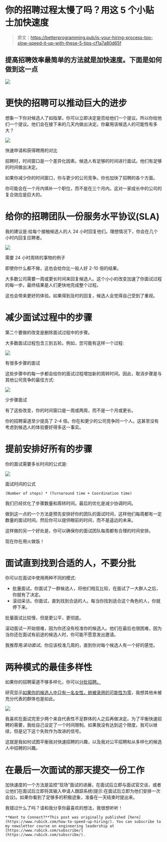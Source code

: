# 你的招聘过程太慢了吗？用这 5 个小贴士加快速度

> 原文：<https://betterprogramming.pub/is-your-hiring-process-too-slow-speed-it-up-with-these-5-tips-cf1a7a80d65f>

## 提高招聘效率最简单的方法就是加快速度。下面是如何做到这一点

![](img/0efb8a15b5ebc677b241c9df8117fddc.png)

# 更快的招聘可以推动巨大的进步

想象一下你对候选人了如指掌。你可以立即决定是否给他们一个提议。所以你给他们一个提议。他们会在接下来的几天内做出决定。你雇用该候选人的可能性有多大？

![](img/a8f93730269765d5ade65c401548d47a.png)

快速申请和获得聘用的对比

招聘时，时间窗口是一个差异化因素。候选人有足够的时间进行面试。他们有足够的时间做出决定。

如果你减少你的时间窗口，你与更少的公司竞争。你也加快了招聘的各个方面。

你可能会在一个月内填补一个职位，而不是在三个月内。这对一家成长中的公司的复合效应是巨大的。

# 给你的招聘团队一份服务水平协议(SLA)

我的建议是:给每个接触候选人的人 24 小时回复他们。理想情况下，你会在几个小时内回复应聘者。

![](img/8f710791e554b2b1bbb4c206ccc6e323.png)

需要 24 小时周转的事物的例子

即使你什么都不做，这也会给你比一般人好 2-10 倍的结果。

大多数公司需要一周或更长时间来回复候选人。这个小小的改变加速了你面试过程的每一步。最终结果是人们更快地完成整个过程。

这也会带来更好的体验。如果得到及时的回复，候选人会觉得自己受到了重视。

# 减少面试过程中的步骤

第二个要做的改变是删除面试过程中的步骤。

大多数面试过程包含三到五轮。例如，您可能有这样一个过程:

![](img/b9a3f72ee07231dd78f8dfee8bfb37ee.png)

有很多步骤的面试

这些步骤中的每一步都会给你的面试过程增加新的周转时间。因此，取消步骤是与其他公司竞争的最佳方式:

![](img/d964c660539a45c134d36b0026945bce.png)

少步骤面试

有了这些改变，你的时间窗口是一周或两周，而不是一个月或更长。

你的招聘渠道至少提高了 2-4 倍。你在和更少的公司竞争同一个人。这甚至没有考虑到候选人的体验要好得多这一事实。

# 提前安排好所有的步骤

你的面试需要多长时间的公式是:

![](img/9e7ef7be9991b6bf6c9af8af14499c41.png)

面试时间的公式

```
(Number of steps) * (Turnaround time + Coordination time)
```

我们已经优化了步骤数量和周转时间。最后的优化是减少协调时间。

做到这一点的一个方法是预先安排好你的团队的面试时间，这样他们每周都有一定数量的面试时间。然后你可以提供眼前的时间，而不是遥远的未来。

这样做的另一个好处是，你可以确保你的面试团队每周都有合理的时间安排。

现在你在用火做饭！

# 面试直到找到合适的人，不要分批

你可以在面试中使用两种不同的模式:

*   批量面试。你面试了一群候选人，将他们相互比较，在面试了一大群人之后，你就有了决定。
*   滚动采访。你面试，直到找到合适的人。每当你找到适合这个角色的人，你就停下来。

批量面试比较慢，但是更公平，更彻底。

滚动面试一开始很难，因为你还没有校准你的候选人。他们在最后也很困难，因为当你还在面试有前途的候选人时，你可能不愿意发出邀请。

我推荐用*滚动面试*。你应该校准几周的，直到你对每个候选人有一个好的感觉。

# 两种模式的最佳多样性

如果你的招聘渠道不够多样化，你可以[分批招聘。](https://www.rubick.com/bundled-hiring/)

研究显示[如果你的候选人中只有一名女性，她被录用的可能性为零](https://hbr.org/2016/04/if-theres-only-one-woman-in-your-candidate-pool-theres-statistically-no-chance-shell-be-hired)，我想其他未被充分代表的群体也是如此。

![](img/6c845a59539fe1604d23224ccde1e695.png)

我喜欢在面试完至少两个来自代表性不足群体的人之后再做决定。为了平衡快速招聘的需要，我给自己设定了一个时间限制。如果我没有达到这个限度，我可以继续，但是记下这个失败作为改进的信号。

这就是我如何试图平衡我对快速招聘的兴趣，以及我对公平招聘和从多样化的候选人中招聘的兴趣。

# 在最后一次面试的那天提交一份工作

加快速度的一个方法是监控“现场”面试的进展，在面试后立即与面试官交谈，或者让他们在面试后立即将其输入申请人跟踪系统(提示:在面试后立即为他们安排一次会议)。如果你看到了足够多的积极迹象，准备在一天结束时提出来。

我错过什么了吗？请和我分享你最喜欢的想法，我很想听听！

```
**Want to Connect?**This post was originally published [here](https://www.rubick.com/how-to-speed-up-hiring/). You can subscribe to my newsletter course on engineering leadership at [https://www.rubick.com/subscribe/](https://www.rubick.com/subscribe/).
```
